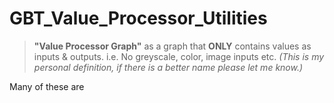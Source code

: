 # GBT_Value_Processor_Utilities

> **"Value Processor Graph"** as a graph that **ONLY** contains values as inputs & outputs. i.e. No greyscale, color, image inputs etc. _(This is my personal definition, if there is a better name please let me know.)_

Many of these are
